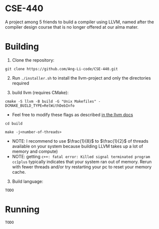 # CSE-440
A project among 5 friends to build a compiler using LLVM, named after the compiler design course that is no longer offered at our alma mater.

# Building
1. Clone the repository: 

`git clone https://github.com/Ang-Li-code/CSE-440.git`

2. Run `./installer.sh` to install the llvm-project and only the directories required 

3. build llvm (requires CMake):

`cmake -S llvm -B build -G "Unix Makefiles" -DCMAKE_BUILD_TYPE=RelWithDebInfo`
  - Feel free to modify these flags as described [in the llvm docs](https://llvm.org/docs/GettingStarted.html#getting-the-source-code-and-building-llvm)

`cd build`

`make -j<number-of-threads>` 
  - NOTE: I recommend to use $\frac{1}{8}$ to $\frac{1}{2}$ of threads available on your system because building LLVM takes up a lot of memory and compute)
  - NOTE: getting `c++: fatal error: Killed signal terminated program cc1plus` typically indicates that your system ran out of memory. Rerun with fewer threads and/or try restarting your pc to reset your memory cache.

3. Build language:

`TODO`

# Running
`TODO`